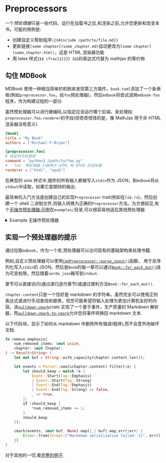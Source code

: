# Preprocessors

一个*预处理器*只是一些代码，运行在加载书之后,和渲染之前,允许您更新和改变本书。可能的用例是:

- 创建自定义帮助程序`\{{#include /path/to/file.md}}`
- 更新链接`[some chapter](some_chapter.md)`自动更改为`[some chapter](some_chapter.html)`，这是 HTML 渲染器功能
- 用 latex 样式(`$$ \frac{1}{3} $$`)的表达式代替为 mathjax 的等价物

## 勾住 MDBook

MDBook 使用一种相当简单的机制来发现第三方插件。`book.toml`添加了一个新表格(例如`preprocessor.foo`，给`foo`预处理器)，然后`mdbook`将尝试调用`mdbook-foo`程序，作为构建过程的一部分.

虽然预处理器可以进行硬编码,以指定应该运行哪个后端，来处理如`preprocessor.foo.renderer`的字段(但奇奇怪怪的是，像 MathJax 用于非 HTML 渲染器没有意义).

```toml
[book]
title = "My Book"
authors = ["Michael-F-Bryan"]

[preprocessor.foo]
# 指定命令的使用
command = "python3 /path/to/foo.py"
#  `foo` 预处理器 只被用于 HTML 和 EPUB 的渲染器
renderer = ["html", "epub"]
```

在典型的 unix 样式中,插件的所有输入都被写入`stdin`作为 JSON，和`mdbook`将从`stdout`中读取，如果它是期待的输出.

最简单的入门方法是创建自己的实现`Preprocessor` trait(例如在`lib.rs`)，然后创建一个 shell 二进制文件,将输入转换为正确的`Preprocessor`方法。为方便起见,有个[无操作预处理器:示例][an example no-op preprocessor]在`examples/`目录,可以很容易地适应其他预处理器.

<details>
<summary>Example 无操作预处理器</summary>

```rust
// nop-preprocessors.rs

{{#include ../../examples/nop-preprocessor.rs}}
```

</details>

## 实现一个预处理器的提示

通过拉取`mdbook`，作为一个库,预处理器可以访问现有的基础架构来处理书籍.

例如,自定义预处理器可以使用[`CmdPreprocessor::parse_input()`]函数， 用于反序列化写入`stdin`的 JSON。然后是`Book`的每一章可以通过[`Book::for_each_mut()`]成为可变权限，然后随着`serde_json`箱写到`stdout`.

章节可以直接访问(通过递归迭代章节)或通过便利方法`Book::for_each_mut()`.

`chapter.content`只是一个恰好是 markdown 的字符串。虽然完全可以使用正则表达式或进行手动查找和替换，但您可能希望将输入处理为更加计算机友好的内容。该[`pulldown-cmark`][pc]crate 实现了一个基于事件，生产质量的 Markdown 解析器，而[`pulldown-cmark-to-cmark`][pctc]允许您将事件转换回 markdown 文本.

以下代码块，显示了如何从 markdown 中删除所有强调(粗体),而不会意外地破坏文档.

```rust
fn remove_emphasis(
    num_removed_items: &mut usize,
    chapter: &mut Chapter,
) -> Result<String> {
    let mut buf = String::with_capacity(chapter.content.len());

    let events = Parser::new(&chapter.content).filter(|e| {
        let should_keep = match *e {
            Event::Start(Tag::Emphasis)
            | Event::Start(Tag::Strong)
            | Event::End(Tag::Emphasis)
            | Event::End(Tag::Strong) => false,
            _ => true,
        };
        if !should_keep {
            *num_removed_items += 1;
        }
        should_keep
    });

    cmark(events, &mut buf, None).map(|_| buf).map_err(|err| {
        Error::from(format!("Markdown serialization failed: {}", err))
    })
}
```

对于其他的一切,看[完整的例子][example].

[preprocessor-docs]: https://docs.rs/mdbook/latest/mdbook/preprocess/trait.Preprocessor.html
[pc]: https://crates.io/crates/pulldown-cmark
[pctc]: https://crates.io/crates/pulldown-cmark-to-cmark
[example]: https://github.com/rust-lang/mdBook/blob/master/examples/nop-preprocessor.rs
[an example no-op preprocessor]: https://github.com/rust-lang/mdBook/blob/master/examples/nop-preprocessor.rs
[`cmdpreprocessor::parse_input()`]: https://docs.rs/mdbook/latest/mdbook/preprocess/trait.Preprocessor.html#method.parse_input
[`book::for_each_mut()`]: https://docs.rs/mdbook/latest/mdbook/book/struct.Book.html#method.for_each_mut
